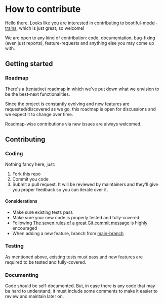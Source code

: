# How to contribute

Hello there. Looks like you are interested in contributing to [bootiful-model-trains](https://github.com/CarloMicieli/bootiful-model-trains), which is just great, so welcome!

We are open to any kind of contribution: code, documentation, bug-fixing (even just reports), feature-requests and anything else you may come up with.

## Getting started

### Roadmap

There's a (tentative) [roadmap](ROADMAP.md) in which we've put down what we envision to be the best-next functionalities.

Since the project is constantly evolving and new features are requested/discovered as we go, this roadmap is open for discussions and we expect it to change over time.

Roadmap-wise contributions via new issues are always welcomed.

## Contributing

### Coding

Nothing fancy here, just:

1. Fork this repo
1. Commit you code
1. Submit a pull request. It will be reviewed by maintainers and they'll give you proper feedback so you can iterate over it.

#### Considerations
- Make sure existing tests pass
- Make sure your new code is properly tested and fully-covered
- Following [The seven rules of a great Git commit message](https://chris.beams.io/posts/git-commit/#seven-rules) is highly encouraged
- When adding a new feature, branch from [main-branch](https://github.com/CarloMicieli/bootiful-model-trains/tree/main)

### Testing

As mentioned above, existing tests must pass and new features are required to be tested and fully-covered.

### Documenting

Code should be self-documented. But, in case there is any code that may be hard to understand, it must include some comments to make it easier to review and maintain later on.